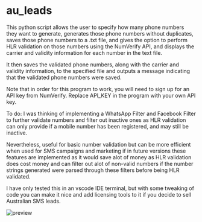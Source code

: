 # au_leads
 
This python script allows the user to specify how many phone numbers they want to generate, generates those phone numbers without duplicates, saves those phone numbers to a .txt file, and gives the option to perform HLR validation on those numbers using the NumVerify API, and displays the carrier and validity information for each number in the text file. 

It then saves the validated phone numbers, along with the carrier and validity information, to the specified file and outputs a message indicating that the validated phone numbers were saved.  

Note that in order for this program to work, you will need to sign up for an API key from NumVerify. Replace API_KEY in the program with your own API key.

To do:
I was thinking of implementing a WhatsApp Filter and Facebook Filter to further validate numbers and filter out inactive ones as HLR validation can only provide if a mobile number has been registered, and may still be inactive. 

Nevertheless, useful for basic number validation but can be more efficient when used for SMS campaigns and marketing if in future versions these features are implemented as it would save alot of money as HLR validation does cost money and can filter out alot of non-valid numbers if the number strings generated were parsed through these filters before being HLR validated.

I have only tested this in an vscode IDE terminal, but with some tweaking of code you can make it nice and add licensing tools to it if you decide to sell Australian SMS leads.

![preview](https://user-images.githubusercontent.com/94292518/211355980-9234f173-b932-46a2-ba0b-eb3d08cca5aa.png)


